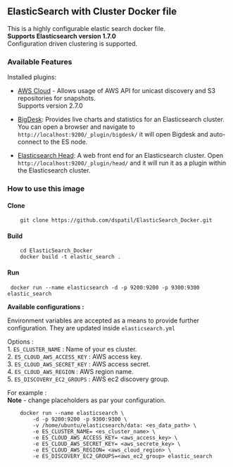 ## ElasticSearch with Cluster Docker file

This is a highly configurable elastic search docker file.   
**Supports Elasticsearch version  1.7.0**  
Configuration driven clustering is supported.


### Available Features
Installed plugins:

- [AWS Cloud](https://github.com/elastic/elasticsearch-cloud-aws) - Allows usage of AWS API for unicast discovery and S3 repositories for snapshots.  
Supports version 2.7.0

- [BigDesk](http://bigdesk.org/): Provides live charts and statistics for an Elasticsearch cluster. You can open a browser and navigate to `http://localhost:9200/_plugin/bigdesk/` it will open Bigdesk and auto-connect to the ES node. 

- [Elasticsearch Head](http://mobz.github.io/elasticsearch-head/): A web front end for an Elasticsearch cluster. Open `http://localhost:9200/_plugin/head/` and it will run it as a plugin within the Elasticsearch cluster.


### How to use this image

#### Clone 

		git clone https://github.com/dspatil/ElasticSearch_Docker.git

#### Build

		cd ElasticSearch_Docker
        docker build -t elastic_search .

#### Run 

     docker run --name elasticsearch -d -p 9200:9200 -p 9300:9300 elastic_search

 
**Available configurations :**  

   Environment variables are accepted as a means to provide further configuration. They are updated inside `elasticsearch.yml`

   Options : 	  
	1. `ES_CLUSTER_NAME` : Name of your es cluster.  
	2. `ES_CLOUD_AWS_ACCESS_KEY` : AWS access key.  
	3. `ES_CLOUD_AWS_SECRET_KEY` : AWS access secret.   
	4. `ES_CLOUD_AWS_REGION` : AWS region name.  
	5. `ES_DISCOVERY_EC2_GROUPS` : AWS ec2 discovery group.  

For example :  
		**Note** - change placeholders as par your configuration.

		docker run --name elasticsearch \
			-d -p 9200:9200 -p 9300:9300 \
			-v /home/ubuntu/elasticsearch/data: <es_data_path> \
			-e ES_CLUSTER_NAME= <es_cluster_name> \
			-e ES_CLOUD_AWS_ACCESS_KEY= <aws_access_key> \
			-e ES_CLOUD_AWS_SECRET_KEY= <aws_secrete_key> \
			-e ES_CLOUD_AWS_REGION= <aws_cloud_region> \
			-e ES_DISCOVERY_EC2_GROUPS=<aws_ec2_group> elastic_search





